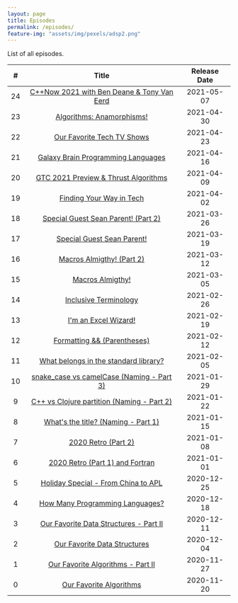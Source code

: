 ```yaml
---
layout: page
title: Episodes
permalink: /episodes/
feature-img: "assets/img/pexels/adsp2.png"
---
```


List of all episodes.

|   #   |                                                Title                                                | Release Date |
| :---: | :-------------------------------------------------------------------------------------------------: | :----------: |
|  24   | [C++Now 2021 with Ben Deane & Tony Van Eerd](https://adspthepodcast.com/2021/05/07/Episode-24.html) |  2021-05-07  |
|  23   |         [Algorithms: Anamorphisms!](https://adspthepodcast.com/2021/04/30/Episode-23.html)          |  2021-04-30  |
|  22   |         [Our Favorite Tech TV Shows](https://adspthepodcast.com/2021/04/23/Episode-22.html)         |  2021-04-23  |
|  21   |     [Galaxy Brain Programming Languages](https://adspthepodcast.com/2021/04/16/Episode-21.html)     |  2021-04-16  |
|  20   |    [GTC 2021 Preview & Thrust Algorithms](https://adspthepodcast.com/2021/04/09/Episode-20.html)    |  2021-04-09  |
|  19   |          [Finding Your Way in Tech](https://adspthepodcast.com/2021/04/02/Episode-19.html)          |  2021-04-02  |
|  18   |    [Special Guest Sean Parent! (Part 2)](https://adspthepodcast.com/2021/03/26/Episode-18.html)     |  2021-03-26  |
|  17   |         [Special Guest Sean Parent!](https://adspthepodcast.com/2021/03/19/Episode-17.html)         |  2021-03-19  |
|  16   |         [Macros Almigthy! (Part 2)](https://adspthepodcast.com/2021/03/12/Episode-16.html)          |  2021-03-12  |
|  15   |              [Macros Almigthy!](https://adspthepodcast.com/2021/03/05/Episode-15.html)              |  2021-03-05  |
|  14   |           [Inclusive Terminology](https://adspthepodcast.com/2021/02/26/Episode-14.html)            |  2021-02-26  |
|  13   |            [I'm an Excel Wizard!](https://adspthepodcast.com/2021/02/19/Episode-13.html)            |  2021-02-19  |
|  12   |        [Formatting && (Parentheses)](https://adspthepodcast.com/2021/02/12/Episode-12.html)         |  2021-02-12  |
|  11   |   [What belongs in the standard library?](https://adspthepodcast.com/2021/02/05/Episode-11.html)    |  2021-02-05  |
|  10   | [snake_case vs camelCase (Naming - Part 3)](https://adspthepodcast.com/2021/01/29/Episode-10.html)  |  2021-01-29  |
|   9   | [C++ vs Clojure partition (Naming - Part 2)](https://adspthepodcast.com/2021/01/22/Episode-9.html)  |  2021-01-22  |
|   8   |     [What's the title? (Naming - Part 1)](https://adspthepodcast.com/2021/01/15/Episode-8.html)     |  2021-01-15  |
|   7   |             [2020 Retro (Part 2)](https://adspthepodcast.com/2021/01/08/Episode-7.html)             |  2021-01-08  |
|   6   |       [2020 Retro (Part 1) and Fortran](https://adspthepodcast.com/2021/01/01/Episode-6.html)       |  2021-01-01  |
|   5   |     [Holiday Special - From China to APL](https://adspthepodcast.com/2020/12/25/Episode-5.html)     |  2020-12-25  |
|   4   |       [How Many Programming Languages?](https://adspthepodcast.com/2020/12/18/Episode-4.html)       |  2020-12-18  |
|   3   |   [Our Favorite Data Structures - Part II](https://adspthepodcast.com/2020/12/11/Episode-3.html)    |  2020-12-11  |
|   2   |        [Our Favorite Data Structures](https://adspthepodcast.com/2020/12/04/Episode-2.html)         |  2020-12-04  |
|   1   |      [Our Favorite Algorithms - Part II](https://adspthepodcast.com/2020/11/27/Episode-1.html)      |  2020-11-27  |
|   0   |           [Our Favorite Algorithms](https://adspthepodcast.com/2020/11/20/Episode-0.html)           |  2020-11-20  |
